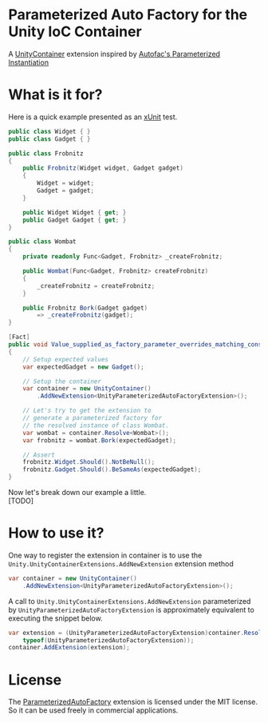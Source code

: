 # Parameterized Auto Factory for the Unity IoC Container

A [UnityContainer](https://github.com/unitycontainer) extension inspired by [Autofac's Parameterized Instantiation](http://docs.autofac.org/en/latest/resolve/relationships.html#parameterized-instantiation-func-x-y-b)

# What is it for?

Here is a quick example presented as an [xUnit](https://xunit.github.io/) test.

```csharp
public class Widget { }
public class Gadget { }

public class Frobnitz
{
    public Frobnitz(Widget widget, Gadget gadget)
    {
        Widget = widget;
        Gadget = gadget;
    }

    public Widget Widget { get; }
    public Gadget Gadget { get; }
}

public class Wombat
{
    private readonly Func<Gadget, Frobnitz> _createFrobnitz;

    public Wombat(Func<Gadget, Frobnitz> createFrobnitz)
    {
        _createFrobnitz = createFrobnitz;
    }

    public Frobnitz Bork(Gadget gadget)
        => _createFrobnitz(gadget);
}

[Fact]
public void Value_supplied_as_factory_parameter_overrides_matching_constructor_parameter()
{
    // Setup expected values
    var expectedGadget = new Gadget();

    // Setup the container
    var container = new UnityContainer()
        .AddNewExtension<UnityParameterizedAutoFactoryExtension>();

    // Let's try to get the extension to
    // generate a parameterized factory for
    // the resolved instance of class Wombat.
    var wombat = container.Resolve<Wombat>();
    var frobnitz = wombat.Bork(expectedGadget);

    // Assert
    frobnitz.Widget.Should().NotBeNull();
    frobnitz.Gadget.Should().BeSameAs(expectedGadget);
}

```

Now let's break down our example a little.  
[TODO]

# How to use it?

One way to register the extension in container is to use the `Unity.UnityContainerExtensions.AddNewExtension` extension method

```csharp
var container = new UnityContainer()
    .AddNewExtension<UnityParameterizedAutoFactoryExtension>();

```

A call to `Unity.UnityContainerExtensions.AddNewExtension` parameterized by `UnityParameterizedAutoFactoryExtension` is approximately equivalent to executing the snippet below. 
```csharp
var extension = (UnityParameterizedAutoFactoryExtension)container.Resolve(
    typeof(UnityParameterizedAutoFactoryExtension));
container.AddExtension(extension);

```

# License

The [ParameterizedAutoFactory](https://github.com/mykolav/unitycontainer-param-autofactory) extension is licensed under the MIT license.  
So it can be used freely in commercial applications.
